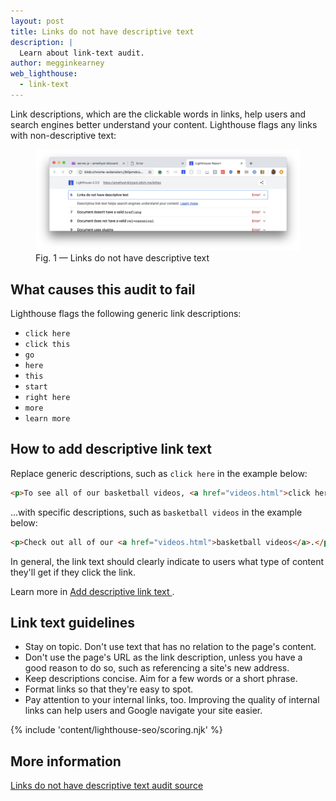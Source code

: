 ```yaml
---
layout: post
title: Links do not have descriptive text
description: |
  Learn about link-text audit.
author: megginkearney
web_lighthouse:
  - link-text
---
```


Link descriptions,
which are the clickable words in links,
help users and search engines better understand your content.
Lighthouse flags any links with non-descriptive text:

<figure class="w-figure">
  <img class="w-screenshot w-screenshot--filled" src="link-text.png" alt="Lighthouse audit showing links don't have descriptive text">
  <figcaption class="w-figcaption">
    Fig. 1 — Links do not have descriptive text
  </figcaption>
</figure>

## What causes this audit to fail

Lighthouse flags the following generic link descriptions:

- `click here`
- `click this`
- `go`
- `here`
- `this`
- `start`
- `right here`
- `more`
- `learn more`

## How to add descriptive link text

Replace generic descriptions, such as `click here` in the example below:

```html
<p>To see all of our basketball videos, <a href="videos.html">click here</a>.</p>
```

...with specific descriptions, such as `basketball videos` in the example below:

```html
<p>Check out all of our <a href="videos.html">basketball videos</a>.</p>
```

In general,
the link text should clearly indicate to users what type of content they'll get
if they click the link.

Learn more in [Add descriptive link text ](/write-descriptive-text#add-descriptive-link-text).

## Link text guidelines

- Stay on topic. Don't use text that has no relation to the page's content.
- Don't use the page's URL as the link description, unless you have a good reason to do so,
such as referencing a site's new address.
- Keep descriptions concise. Aim for a few words or a short phrase.
- Format links so that they're easy to spot.
- Pay attention to your internal links, too. Improving the quality of internal links can
help users and Google navigate your site easier.

{% include 'content/lighthouse-seo/scoring.njk' %}

## More information

[Links do not have descriptive text audit source](https://github.com/GoogleChrome/lighthouse/blob/master/lighthouse-core/audits/seo/link-text.js)
